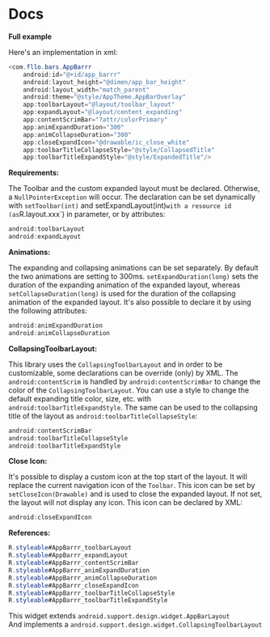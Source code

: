 Docs
=======

**Full example**

Here's an implementation in xml:  

```java
<com.fllo.bars.AppBarrr
    android:id="@+id/app_barrr"
    android:layout_height="@dimen/app_bar_height"
    android:layout_width="match_parent"
    android:theme="@style/AppTheme.AppBarOverlay"
    app:toolbarLayout="@layout/toolbar_layout"
    app:expandLayout="@layout/content_expanding"
    app:contentScrimBar="?attr/colorPrimary"
    app:animExpandDuration="300"
    app:animCollapseDuration="300"
    app:closeExpandIcon="@drawable/ic_close_white"
    app:toolbarTitleCollapseStyle="@style/CollapsedTitle"
    app:toolbarTitleExpandStyle="@style/ExpandedTitle"/>
```

**Requirements:**  

The Toolbar and the custom expanded layout must be declared. Otherwise, a `NullPointerException` will occur. The declaration can be set dynamically with `setToolbar(int)` and setExpandLayout(int)` with a resource id (as `R.layout.xxx`) in parameter, or by attributes:  

```java
android:toolbarLayout
android:expandLayout
```

**Animations:**  

The expanding and collapsing animations can be set separately. By default the two animations are setting to 300ms. `setExpandDuration(long)` sets the duration of the expanding animation of the expanded layout, whereas `setCollapseDuration(long)` is used for the duration of the collapsing animation of the expanded layout. It's also possible to declare it by using the following attributes:  

```java
android:animExpandDuration
android:animCollapseDuration
```

**CollapsingToolbarLayout:**  

This library uses the `CollapsingToolbarLayout` and in order to be customizable, some declarations can be override (only) by XML. The `android:contentScrim` is handled
by `android:contentScrimBar` to change the color of the `CollapsingToolbarLayout`. You can use a style to change the default expanding title color, size, etc. with `android:toolbarTitleExpandStyle`. The same can be used to the collapsing title of the layout as `android:toolbarTitleCollapseStyle`:  

```java
android:contentScrimBar
android:toolbarTitleCollapseStyle
android:toolbarTitleExpandStyle
```

**Close Icon:**  

It's possible to display a custom icon at the top start of the layout. It will replace the current navigation icon of the `Toolbar`. This icon can be set by `setCloseIcon(Drawable)` and is used to close the expanded layout. If not set, the layout will not display any icon. This icon can be declared by XML:  

```java
android:closeExpandIcon
```

**References:**  

```java
R.styleable#AppBarrr_toolbarLayout
R.styleable#AppBarrr_expandLayout
R.styleable#AppBarrr_contentScrimBar
R.styleable#AppBarrr_animExpandDuration
R.styleable#AppBarrr_animCollapseDuration
R.styleable#AppBarrr_closeExpandIcon
R.styleable#AppBarrr_toolbarTitleCollapseStyle
R.styleable#AppBarrr_toolbarTitleExpandStyle
```

This widget extends `android.support.design.widget.AppBarLayout`  
And implements a `android.support.design.widget.CollapsingToolbarLayout`  
